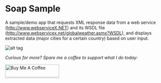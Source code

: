 # Soap Sample
A sample/demo app that requests XML response data from a web service (http://www.webserviceX.NET) and its WSDL file (http://www.webservicex.net/globalweather.asmx?WSDL), and displays extracted data (major cities for a certain country) based on user input.

![alt tag](https://media.giphy.com/media/26FmQkLBVBzUCkHXa/giphy.gif)

*Curious for more? Spare me a coffee to support what I do today:* 

<a href="https://www.buymeacoffee.com/DaveNOTDavid" target="_blank"><img src="https://www.buymeacoffee.com/assets/img/custom_images/orange_img.png" alt="Buy Me A Coffee" style="height: 41px !important;width: 174px !important;box-shadow: 0px 3px 2px 0px rgba(190, 190, 190, 0.5) !important;-webkit-box-shadow: 0px 3px 2px 0px rgba(190, 190, 190, 0.5) !important;" ></a>
